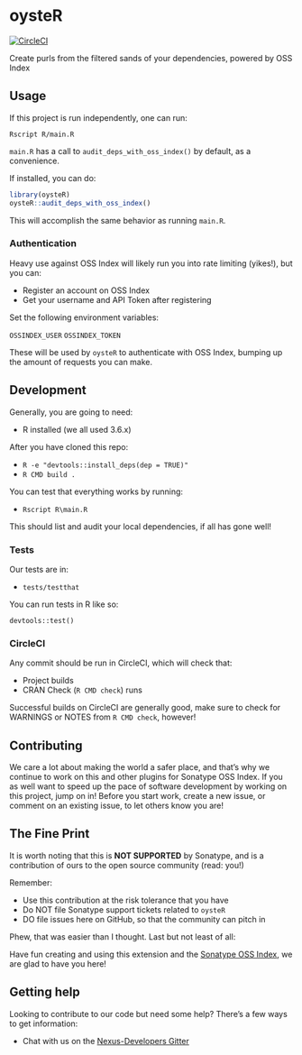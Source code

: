 oysteR
================

<!-- README.md is generated from README.Rmd. Please edit that file -->

[![CircleCI](https://circleci.com/gh/sonatype-nexus-community/oysteR.svg?style=shield)](https://circleci.com/gh/sonatype-nexus-community/oysteR)

Create purls from the filtered sands of your dependencies, powered by
OSS Index

## Usage

If this project is run independently, one can run:

`Rscript R/main.R`

`main.R` has a call to `audit_deps_with_oss_index()` by default, as a
convenience.

If installed, you can do:

``` r
library(oysteR)
oysteR::audit_deps_with_oss_index()
```

This will accomplish the same behavior as running `main.R`.

### Authentication

Heavy use against OSS Index will likely run you into rate limiting
(yikes\!), but you can:

  - Register an account on OSS Index
  - Get your username and API Token after registering

Set the following environment variables:

`OSSINDEX_USER` `OSSINDEX_TOKEN`

These will be used by `oysteR` to authenticate with OSS Index, bumping
up the amount of requests you can make.

## Development

Generally, you are going to need:

  - R installed (we all used 3.6.x)

After you have cloned this repo:

  - `R -e "devtools::install_deps(dep = TRUE)"`
  - `R CMD build .`

You can test that everything works by running:

  - `Rscript R\main.R`

This should list and audit your local dependencies, if all has gone
well\!

### Tests

Our tests are in:

  - `tests/testthat`

You can run tests in R like so:

`devtools::test()`

### CircleCI

Any commit should be run in CircleCI, which will check that:

  - Project builds
  - CRAN Check (`R CMD check`) runs

Successful builds on CircleCI are generally good, make sure to check for
WARNINGS or NOTES from `R CMD check`, however\!

## Contributing

We care a lot about making the world a safer place, and that’s why we
continue to work on this and other plugins for Sonatype OSS Index. If
you as well want to speed up the pace of software development by working
on this project, jump on in\! Before you start work, create a new issue,
or comment on an existing issue, to let others know you are\!

## The Fine Print

It is worth noting that this is **NOT SUPPORTED** by Sonatype, and is a
contribution of ours to the open source community (read: you\!)

Remember:

  - Use this contribution at the risk tolerance that you have
  - Do NOT file Sonatype support tickets related to `oysteR`
  - DO file issues here on GitHub, so that the community can pitch in

Phew, that was easier than I thought. Last but not least of all:

Have fun creating and using this extension and the [Sonatype OSS
Index](https://ossindex.sonatype.org/), we are glad to have you here\!

## Getting help

Looking to contribute to our code but need some help? There’s a few ways
to get information:

  - Chat with us on the [Nexus-Developers
    Gitter](https://gitter.im/sonatype/nexus-developers)
